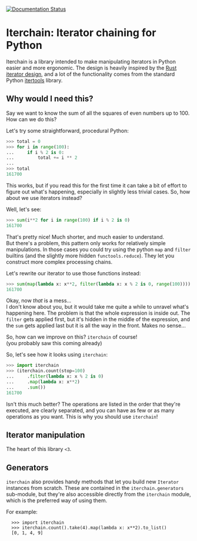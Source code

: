 [![Documentation Status](https://readthedocs.org/projects/iterchain/badge/?version=latest)](https://iterchain.readthedocs.io/en/latest/?badge=latest)

Iterchain: Iterator chaining for Python
=======================================

Iterchain is a library intended to make manipulating iterators in Python easier and more ergonomic.
The design is heavily inspired by the [Rust iterator design](https://doc.rust-lang.org/std/iter/index.html), and a lot of the functionality comes from the standard Python [itertools](https://docs.python.org/3/library/itertools.html) library.


## Why would I need this?

Say we want to know the sum of all the squares of even numbers up to 100.  
How can we do this?

Let's try some straightforward, procedural Python:
```python
>>> total = 0
>>> for i in range(100):
...     if i % 2 is 0:
...         total += i ** 2
...
>>> total
161700
```

This works, but if you read this for the first time it can take a bit of effort to figure out what's happening, especially in slightly less trivial cases.
So, how about we use iterators instead?

Well, let's see:
```python
>>> sum(i**2 for i in range(100) if i % 2 is 0)
161700
```

That's pretty nice! Much shorter, and much easier to understand.  
But there's a problem, this pattern only works for relatively simple manipulations. In those cases you could try using the python `map` and `filter` builtins (and the slightly more hidden `functools.reduce`). They let you construct more complex processing chains.

Let's rewrite our iterator to use those functions instead:
```python
>>> sum(map(lambda x: x**2, filter(lambda x: x % 2 is 0, range(100))))
161700
```

Okay, now _that_ is a mess...  
I don't know about you, but it would take me quite a while to unravel what's happening here. The problem is that the whole expression is inside out. The `filter` gets applied first, but it's hidden in the middle of the expression, and the `sum` gets applied last but it is all the way in the front. Makes no sense...

So, how can we improve on this? `iterchain` of course!  
(you probably saw this coming already)

So, let's see how it looks using `iterchain`:
```python
>>> import iterchain
>>> (iterchain.count(stop=100)
...     .filter(lambda x: x % 2 is 0)
...     .map(lambda x: x**2)
...     .sum())
161700
```

Isn't this much better? The operations are listed in the order that they're executed, are clearly separated, and you can have as few or as many operations as you want. This is why you should use `iterchain`!


## Iterator manipulation

The heart of this library ``<3``.


## Generators

`iterchain` also provides handy methods that let you build new `Iterator` instances from scratch. These are contained in the `iterchain.generators` sub-module, but they're also accessible directly from the `iterchain` module, which is the preferred way of using them.

For example:
```
  >>> import iterchain
  >>> iterchain.count().take(4).map(lambda x: x**2).to_list()
  [0, 1, 4, 9]
```
